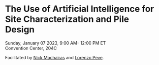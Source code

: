 # The Use of Artificial Intelligence for Site Characterization and Pile Design

Sunday, January 07 2023, 9:00 AM- 12:00 PM ET  
Convention Center, 204C  

Facilitated by [Nick Machairas](https://www.linkedin.com/in/nmachairas/) and [Lorenzo Peve](https://www.linkedin.com/in/lorenzo-peve-64b087103/).
